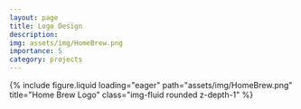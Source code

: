 ```yaml
---
layout: page
title: Logo Design
description: 
img: assets/img/HomeBrew.png
importance: 5
category: projects
---
```


<div class="row">
    <div class="col-sm mt-3 mt-md-0">
        {% include figure.liquid loading="eager" path="assets/img/HomeBrew.png" title="Home Brew Logo" class="img-fluid rounded z-depth-1" %}
    </div>
</div>
